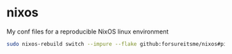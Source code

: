 # nixos
My conf files for a reproducible NixOS linux environment

```bash
sudo nixos-rebuild switch --impure --flake github:forsureitsme/nixos#piter-chromebook
```

<!-- # Quickstart
Reuse after migrating todo-wsl
Setup configuration
```bash
ssh-keygen -t rsa
# setup in github

git config --global user.email "forsureitsme@gmail.com"
git config --global user.name "Pedro Cardoso da Silva"

git clone git@github.com:forsureitsme/nixos.git
sudo rm /etc/nixos/configuration.nix
sudo ln -s ~/nixos/configuration.nix /etc/nixos/configuration.nix
sudo nixos-rebuild boot
```

Procedure to change username
```cmd
wsl -t NixOS
wsl -d NixOS --user root exit
wsl -t NixOS
```

Procedure after changing username
```bash
cp /home/nixos/nixos ~/nixos
cp /home/nixos/.ssh ~/.ssh

sudo nixos-rebuild switch
``` -->
